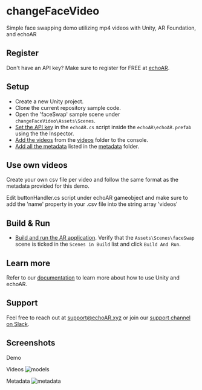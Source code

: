 # changeFaceVideo
Simple face swapping demo utilizing mp4 videos with Unity, AR Foundation, and echoAR

## Register
Don't have an API key? Make sure to register for FREE at [echoAR](https://console.echoar.xyz/#/auth/register).

## Setup
* Create a new Unity project.
* Clone the current repository sample code.
* Open the 'faceSwap' sample scene under `changeFaceVideo\Assets\Scenes`.
* [Set the API key](https://docs.echoar.xyz/unity/using-the-sdk) in the `echoAR.cs` script inside the `echoAR\echoAR.prefab` using the the Inspector.
* [Add the videos](https://docs.echoar.xyz/quickstart/add-a-3d-model) from the [videos](/Assets/Videos) folder to the console.
* [Add all the metadata](https://docs.echoar.xyz/web-console/manage-pages/data-page/how-to-add-data#adding-metadata) listed in the [metadata](/Assets/metadata) folder.

## Use own videos

Create your own csv file per video and follow the same format as the metadata provided for this demo.

Edit buttonHandler.cs script under echoAR gameobject and make sure to add the 'name' property in your .csv file into the string array 'videos'

## Build & Run
* [Build and run the AR application](https://docs.echoar.xyz/unity/adding-ar-capabilities#4-build-and-run-the-ar-application). Verify that the `Assets\Scenes\faceSwap` scene is ticked in the `Scenes in Build` list and click `Build And Run`.

## Learn more
Refer to our [documentation](https://docs.echoar.xyz/unity/) to learn more about how to use Unity and echoAR.

## Support
Feel free to reach out at [support@echoAR.xyz](mailto:support@echoAR.xyz) or join our [support channel on Slack](https://join.slack.com/t/echoar/shared_invite/enQtNTg4NjI5NjM3OTc1LWU1M2M2MTNlNTM3NGY1YTUxYmY3ZDNjNTc3YjA5M2QyNGZiOTgzMjVmZWZmZmFjNGJjYTcxZjhhNzk3YjNhNjE). 

## Screenshots
Demo

Videos
![models](https://user-images.githubusercontent.com/85501187/121057692-8a53dc80-c78d-11eb-8e87-982a5307d2b3.JPG)

Metadata
![metadata](https://user-images.githubusercontent.com/85501187/121057656-7c9e5700-c78d-11eb-8dac-b3bac4d7826f.JPG)
